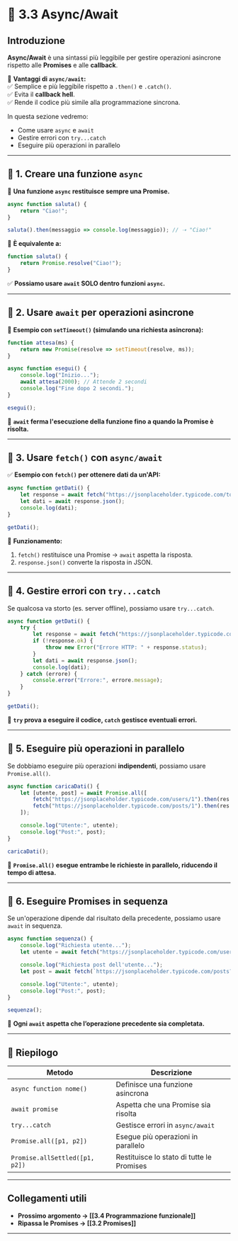 # 📜 3.3 Async/Await

## Introduzione

**Async/Await** è una sintassi più leggibile per gestire operazioni asincrone rispetto alle **Promises** e alle **callback**.

📌 **Vantaggi di `async/await`:**  
✅ Semplice e più leggibile rispetto a `.then()` e `.catch()`.  
✅ Evita il **callback hell**.  
✅ Rende il codice più simile alla programmazione sincrona.

In questa sezione vedremo:

- Come usare `async` e `await`
- Gestire errori con `try...catch`
- Eseguire più operazioni in parallelo

---

## 🔹 1. Creare una funzione `async`

📌 **Una funzione `async` restituisce sempre una Promise.**

```js
async function saluta() {
    return "Ciao!";
}

saluta().then(messaggio => console.log(messaggio)); // ➝ "Ciao!"
```

📌 **È equivalente a:**

```js
function saluta() {
    return Promise.resolve("Ciao!");
}
```

✅ **Possiamo usare `await` SOLO dentro funzioni `async`.**

---

## 🔹 2. Usare `await` per operazioni asincrone

📌 **Esempio con `setTimeout()` (simulando una richiesta asincrona):**

```js
function attesa(ms) {
    return new Promise(resolve => setTimeout(resolve, ms));
}

async function esegui() {
    console.log("Inizio...");
    await attesa(2000); // Attende 2 secondi
    console.log("Fine dopo 2 secondi.");
}

esegui();
```

📌 **`await` ferma l'esecuzione della funzione fino a quando la Promise è risolta.**

---

## 🔹 3. Usare `fetch()` con `async/await`

✅ **Esempio con `fetch()` per ottenere dati da un'API:**

```js
async function getDati() {
    let response = await fetch("https://jsonplaceholder.typicode.com/todos/1");
    let dati = await response.json();
    console.log(dati);
}

getDati();
```

📌 **Funzionamento:**

1. `fetch()` restituisce una Promise → `await` aspetta la risposta.
2. `response.json()` converte la risposta in JSON.

---

## 🔹 4. Gestire errori con `try...catch`

Se qualcosa va storto (es. server offline), possiamo usare `try...catch`.

```js
async function getDati() {
    try {
        let response = await fetch("https://jsonplaceholder.typicode.com/todos/1");
        if (!response.ok) {
            throw new Error("Errore HTTP: " + response.status);
        }
        let dati = await response.json();
        console.log(dati);
    } catch (errore) {
        console.error("Errore:", errore.message);
    }
}

getDati();
```

📌 **`try` prova a eseguire il codice, `catch` gestisce eventuali errori.**

---

## 🔹 5. Eseguire più operazioni in parallelo

Se dobbiamo eseguire più operazioni **indipendenti**, possiamo usare `Promise.all()`.

```js
async function caricaDati() {
    let [utente, post] = await Promise.all([
        fetch("https://jsonplaceholder.typicode.com/users/1").then(res => res.json()),
        fetch("https://jsonplaceholder.typicode.com/posts/1").then(res => res.json())
    ]);

    console.log("Utente:", utente);
    console.log("Post:", post);
}

caricaDati();
```

📌 **`Promise.all()` esegue entrambe le richieste in parallelo, riducendo il tempo di attesa.**

---

## 🔹 6. Eseguire Promises in sequenza

Se un'operazione dipende dal risultato della precedente, possiamo usare `await` in sequenza.

```js
async function sequenza() {
    console.log("Richiesta utente...");
    let utente = await fetch("https://jsonplaceholder.typicode.com/users/1").then(res => res.json());

    console.log("Richiesta post dell'utente...");
    let post = await fetch(`https://jsonplaceholder.typicode.com/posts?userId=${utente.id}`).then(res => res.json());

    console.log("Utente:", utente);
    console.log("Post:", post);
}

sequenza();
```

📌 **Ogni `await` aspetta che l’operazione precedente sia completata.**

---

## 📌 **Riepilogo**

|Metodo|Descrizione|
|---|---|
|`async function nome()`|Definisce una funzione asincrona|
|`await promise`|Aspetta che una Promise sia risolta|
|`try...catch`|Gestisce errori in `async/await`|
|`Promise.all([p1, p2])`|Esegue più operazioni in parallelo|
|`Promise.allSettled([p1, p2])`|Restituisce lo stato di tutte le Promises|

---

## Collegamenti utili

- **Prossimo argomento → [[3.4 Programmazione funzionale]]**
- **Ripassa le Promises → [[3.2 Promises]]**

---
